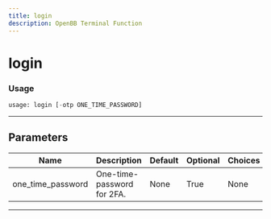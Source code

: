 ```yaml
---
title: login
description: OpenBB Terminal Function
---
```


# login



### Usage 
```python
usage: login [-otp ONE_TIME_PASSWORD]
```
---
## Parameters

| Name | Description | Default | Optional | Choices |
| ---- | ----------- | ------- | -------- | ------- |
| one_time_password | One-time-password for 2FA. | None | True | None |
---

